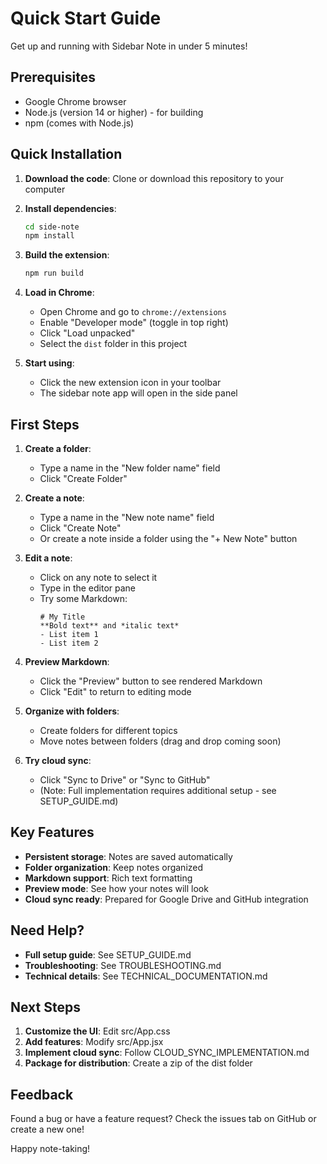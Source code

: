# Quick Start Guide

Get up and running with Sidebar Note in under 5 minutes!

## Prerequisites

- Google Chrome browser
- Node.js (version 14 or higher) - for building
- npm (comes with Node.js)

## Quick Installation

1. **Download the code**:
   Clone or download this repository to your computer

2. **Install dependencies**:
   ```bash
   cd side-note
   npm install
   ```

3. **Build the extension**:
   ```bash
   npm run build
   ```

4. **Load in Chrome**:
   - Open Chrome and go to `chrome://extensions`
   - Enable "Developer mode" (toggle in top right)
   - Click "Load unpacked"
   - Select the `dist` folder in this project

5. **Start using**:
   - Click the new extension icon in your toolbar
   - The sidebar note app will open in the side panel

## First Steps

1. **Create a folder**:
   - Type a name in the "New folder name" field
   - Click "Create Folder"

2. **Create a note**:
   - Type a name in the "New note name" field
   - Click "Create Note"
   - Or create a note inside a folder using the "+ New Note" button

3. **Edit a note**:
   - Click on any note to select it
   - Type in the editor pane
   - Try some Markdown:
     ```
     # My Title
     **Bold text** and *italic text*
     - List item 1
     - List item 2
     ```

4. **Preview Markdown**:
   - Click the "Preview" button to see rendered Markdown
   - Click "Edit" to return to editing mode

5. **Organize with folders**:
   - Create folders for different topics
   - Move notes between folders (drag and drop coming soon)

6. **Try cloud sync**:
   - Click "Sync to Drive" or "Sync to GitHub"
   - (Note: Full implementation requires additional setup - see SETUP_GUIDE.md)

## Key Features

- **Persistent storage**: Notes are saved automatically
- **Folder organization**: Keep notes organized
- **Markdown support**: Rich text formatting
- **Preview mode**: See how your notes will look
- **Cloud sync ready**: Prepared for Google Drive and GitHub integration

## Need Help?

- **Full setup guide**: See SETUP_GUIDE.md
- **Troubleshooting**: See TROUBLESHOOTING.md
- **Technical details**: See TECHNICAL_DOCUMENTATION.md

## Next Steps

1. **Customize the UI**: Edit src/App.css
2. **Add features**: Modify src/App.jsx
3. **Implement cloud sync**: Follow CLOUD_SYNC_IMPLEMENTATION.md
4. **Package for distribution**: Create a zip of the dist folder

## Feedback

Found a bug or have a feature request? Check the issues tab on GitHub or create a new one!

Happy note-taking!